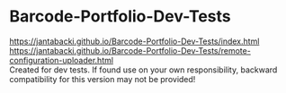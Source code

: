 # Barcode-Portfolio-Dev-Tests
https://jantabacki.github.io/Barcode-Portfolio-Dev-Tests/index.html
<br/>
https://jantabacki.github.io/Barcode-Portfolio-Dev-Tests/remote-configuration-uploader.html
<br/>
Created for dev tests. If found use on your own responsibility, backward compatibility for this version may not be provided!
